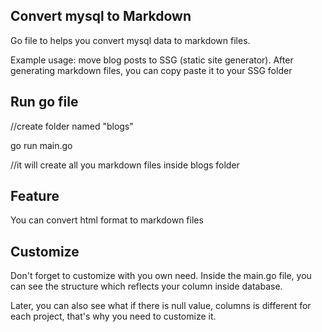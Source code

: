## Convert mysql to Markdown

Go file to helps you convert mysql data to markdown files.

Example usage: move blog posts to SSG (static site generator). After generating markdown files, you can copy paste it to your SSG folder


## Run go file
//create folder named "blogs"

go run main.go

//it will create all you markdown files inside blogs folder 

## Feature
You can convert html format to markdown files

## Customize

Don't forget to customize with you own need. Inside the main.go file, you can see the structure which reflects your column inside database.

Later, you can also see what if there is null value, columns is different for each project, that's why you need to customize it.

